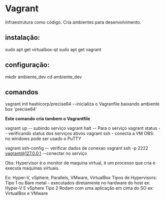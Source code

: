 # Vagrant 

Infraestrutura como código.
Cria ambientes para desenvolvimento.

## instalação:
sudo apt get virtualbox-qt
sudo apt get vagrant

## configuração:
mkdir ambiente_dev
cd ambiente_dev

## comandos
vagrant init hashicorp/precise64 --inicializa o Vagranfile baixando ambiente box 'precise64'

**Este comando cria tambem o Vagrantfile**

vagrant up -- subindo serviço
vagrant halt -- Para o serviço
vagrant status -- verificando status dos serviços ativos
vagrant ssh - conecta a VM
OBS: no windows pode ser usado o PuTTY

vagrant ssh-config -- verificar dados de conexao
vagrant ssh -p 2222 vagrant@127.0.0.1 --conectar no serviço

Obs: Hypervisor é o monitor de maquina virtual, é um processo que cria e executa maquinas virtuais.

Ex: Hyper-V, vSphere, Parallels, VMware, VirtualBox
Tipos de Hypervisors:
Tipo 1 ou Bare metal - executados diretamente no hardware do host ex: Hyper-V E vSphere
Tipo 2 Rodam com uma aplicação em cima do SO ex: VirtualBox e VMware
